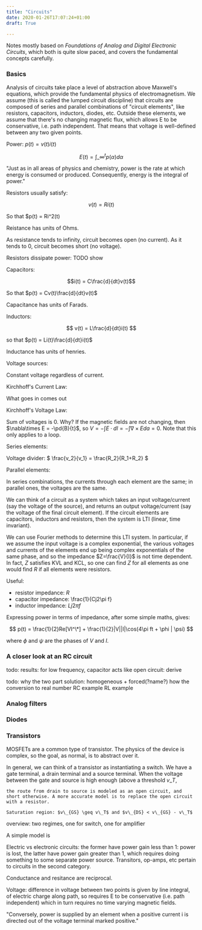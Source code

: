 ```yaml
---
title: "Circuits"
date: 2020-01-26T17:07:24+01:00
draft: True

---
```


<script type="text/javascript" async
  src="https://cdn.mathjax.org/mathjax/latest/MathJax.js?config=TeX-AMS-MML_HTMLorMML">
  MathJax.Hub.Config({
  tex2jax: {
    inlineMath: [['$','$'], ['\\(','\\)']],
    displayMath: [['$$','$$']],
    processEscapes: true,
    processEnvironments: true,
    skipTags: ['script', 'noscript', 'style', 'textarea', 'pre'],
    TeX: { equationNumbers: { autoNumber: "AMS" },
         extensions: ["AMSmath.js", "AMSsymbols.js"] }
  }
  });
  MathJax.Hub.Queue(function() {
    // Fix <code> tags after MathJax finishes running. This is a
    // hack to overcome a shortcoming of Markdown. Discussion at
    // https://github.com/mojombo/jekyll/issues/199
    var all = MathJax.Hub.getAllJax(), i;
    for(i = 0; i < all.length; i += 1) {
        all[i].SourceElement().parentNode.className += ' has-jax';
    }
  });

  MathJax.Hub.Config({
  // Autonumbering by mathjax
  TeX: { equationNumbers: { autoNumber: "AMS" } }
  });

</script>


$\newcommand{\R}{\mathbb{R}}$
$\newcommand{\C}{\mathbb{C}}$
$\newcommand{\N}{\mathbb{N}}$
$\newcommand{\Z}{\mathbb{Z}}$
$\newcommand{\pd}[2]{\frac{\partial #1}{\partial #2}}$


Notes mostly based on *Foundations of Analog and Digital Electronic Circuits*, which both is quite slow paced, and covers the fundamental concepts carefully.

### Basics

Analysis of circuits take place a level of abstraction above Maxwell's equations, which provide the fundamental physics of electromagnetism. We assume (this is called the lumped circuit discipline) that circuits are composed of series and parallel combinations of "circuit elements", like resistors, capacitors, inductors, diodes, etc. Outside these elements, we assume that there's no changing magnetic flux, which allows E to be conservative, i.e. path independent. That means that voltage is well-defined between any two given points.


Power: $p(t) = v(t)i(t)$

$$E(t) = \int\_{\infty}^t p(\alpha)d\alpha$$

"Just as in all areas of physics and chemistry, power is the rate at which energy is
consumed or produced. Consequently, energy is the integral of power."

Resistors usually satisfy:

$$ v(t) = Ri(t) $$

So that $p(t) = Ri^2(t)

Reistance has units of Ohms.

As resistance tends to infinity, circuit becomes open (no current). As it tends to $0$, circuit becomes short (no voltage).

Resistors dissipate power: TODO show

Capacitors:

$$i(t) = C\frac{d}{dt}v(t)$$

So that $p(t) = Cv(t)\frac{d}{dt}v(t)$

Capacitance has units of Farads.

Inductors:

$$ v(t) = L\frac{d}{dt}i(t) $$

so that $p(t) = Li(t)\frac{d}{dt}i(t)$

Inductance has units of henries.

Voltage sources:

Constant voltage regardless of current.

Kirchhoff's Current Law:

What goes in comes out

Kirchhoff's Voltage Law:

Sum of voltages is 0. Why? If the magnetic fields are not changing, then $\nabla\times E = -\pd{B}{t}$, so $V = -\int E\cdot dl = -\int \nabla\times E da = 0$. Note that this only applies to a loop.

Series elements:

Voltage divider: $ \frac{v_2}{v_1} = \frac{R_2}{R_1+R_2} $

Parallel elements:



In series combinations, the
currents through each element are the same; in parallel ones, the voltages are the same.


We can think of a circuit as a system which takes an input voltage/current (say the voltage of the source), and returns an output voltage/current (say the voltage of the final circuit element). If the circuit elements are capacitors, inductors and resistors, then the system is LTI (linear, time invariant).


We can use Fourier methods to determine this LTI system. In particular, if we assume the input voltage is a complex exponential, the various voltages and currents of the elements end up being complex exponentials of the same phase, and so the impedance $Z=\frac{V}{I}$ is not time dependent. In fact, $Z$ satisfies KVL and KCL, so one can find $Z$ for all elements as one would find $R$ if all elements were resistors.

Useful:

- resistor impedance: $R$
- capacitor impedance: \frac{1}{Cj2\pi f}
- inductor impedance: $Lj2\pi f$

Expressing power in terms of impedance, after some simple maths, gives:

$$ p(t) = \frac{1}{2}Re[VI^\*] + \frac{1}{2}|V||I|\cos(4\pi ft + \phi | \psi) $$

where $\phi$ and $\psi$ are the phases of $V$ and $I$.

### A closer look at an RC circuit

todo: results: for low frequency, capacitor acts like open circuit: derive

todo: 	why the two part solution: homogeneous + forced(?name?)
		how the conversion to real number
		RC example
		RL example

### Analog filters


### Diodes

### Transistors

MOSFETs are a common type of transistor. The physics of the device is complex, so the goal, as normal, is to abstract over it.

In general, we can think of a transistor as instantiating a switch. We have a gate terminal, a drain terminal and a source terminal. When the voltage between the gate and source is high enough (above a threshold $v\_T$,

	the route from drain to source is modeled as an open circuit, and short otherwise. A more accurate model is to replace the open circuit with a resistor.

	Saturation region: $v\_{GS} \geq v\_T$ and $v\_{DS} < v\_{GS} - v\_T$

overview: two regimes, one for switch, one for amplifier


A simple model is


Electric vs electronic circuits: the former have power gain less than 1: power is lost, the latter have power gain greater than 1, which requires doing something to some separate power source. Transitors, op-amps, etc pertain to circuits in the second category.




Conductance and resitance are reciprocal.

Voltage: difference in voltage between two points is given by line integral, of electric charge along path, so requires E to be conservative (i.e. path independent) which in turn requires no time varying magnetic fields.

"Conversely, power is supplied by an element when a positive current i is directed
out of the voltage terminal marked positive."
